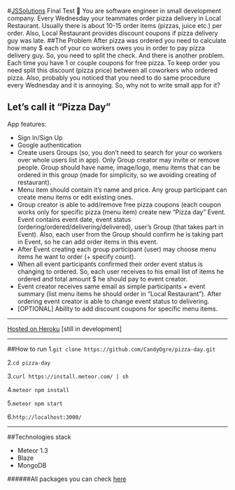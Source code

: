 #[JSSolutions](http://jssolutionsdev.com/ "JSSolutions Homepage") Final Test :pray:
You are software engineer in small development company. Every Wednesday your teammates order pizza delivery in Local Restaurant. Usually there is about 10-15 order items (pizzas, juice
etc.) per order. Also, Local Restaurant provides discount coupons if pizza delivery guy was late.
##The Problem
After pizza was ordered you need to calculate how many $ each of your co workers owes you in order to pay pizza delivery guy. So, you need to split the check. And there is another problem.
Each time you have 1 or couple coupons for free pizza. To keep order you need split this discount (pizza price) between all coworkers who ordered pizza. Also, probably you noticed that you need
to do same procedure every Wednesday and it is annoying. So, why not to write small app for it?

Let’s call it “Pizza Day”
---

App features:
* Sign In/Sign Up
* Google authentication
* Create users Groups (so, you don’t need to search for your co workers over whole users list in app). Only Group creator may invite or remove people. Group should have name,
image/logo, menu items that can be ordered in this group (made for simplicity, so we avoiding creating of restaurant).
* Menu item should contain it’s name and price. Any group participant can create menu items or edit existing ones.
* Group creator is able to add/remove free pizza coupons (each coupon works only for specific pizza (menu item)  create new “Pizza day” Event. Event contains event date, event status (ordering/ordered/delivering/delivered), user’s Group (that takes part in Event). Also, each user from the Group should confirm he is taking part in Event, so he can add order items in this event.
* After Event creating each group participant (user) may choose menu items he want to order (+ specify count).
* When all event participants confirmed their order event status is changing to ordered. So, each user receives to his email list of items he ordered and total amount $ he should pay to event creator.
* Event creator receives same email as simple participants + event summary (list menu items he should order in “Local Restaurant”). After ordering event creator is able to change event status to delivering.
* [OPTIONAL] Ability to add discount coupons for specific menu items.

***
[Hosted on Heroku](https://best-pizza-day-ever.herokuapp.com) [still in development]

***
##How to run
1.`git clone https://github.com/CandyOgre/pizza-day.git`

2.`cd pizza-day`

3.`curl https://install.meteor.com/ | sh`

4.`meteor npm install`

5.`meteor npm start`

6.`http://localhost:3000/`



***
##Technologies stack
* Meteor 1.3
* Blaze
* MongoDB

######All packages you can check [here](https://github.com/CandyOgre/pizza-day/blob/master/.meteor/packages)
